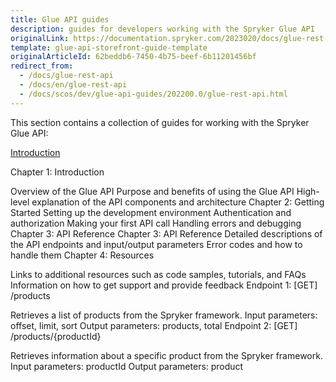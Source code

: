 ```yaml
---
title: Glue API guides
description: guides for developers working with the Spryker Glue API
originalLink: https://documentation.spryker.com/2023020/docs/glue-rest-api-new/index.html
template: glue-api-storefront-guide-template
originalArticleId: 62beddb6-7450-4b75-beef-6b11201456bf
redirect_from:
  - /docs/glue-rest-api
  - /docs/en/glue-rest-api
  - /docs/scos/dev/glue-api-guides/202200.0/glue-rest-api.html
---
```


This section contains a collection of guides for working with the Spryker Glue API:


[Introduction](/docs/scos/dev/glue-api-guides-new/202302.0/introduction.md)

Chapter 1: Introduction

Overview of the Glue API
    Purpose and benefits of using the Glue API
    High-level explanation of the API components and architecture
Chapter 2: Getting Started
    Setting up the development environment
    Authentication and authorization
    Making your first API call
    Handling errors and debugging
    Chapter 3: API Reference
Chapter 3: API Reference
    Detailed descriptions of the API endpoints and input/output parameters
    Error codes and how to handle them
    Chapter 4: Resources

Links to additional resources such as code samples, tutorials, and FAQs
    Information on how to get support and provide feedback
    Endpoint 1: [GET] /products

Retrieves a list of products from the Spryker framework.
    Input parameters: offset, limit, sort
    Output parameters: products, total
    Endpoint 2: [GET] /products/{productId}

Retrieves information about a specific product from the Spryker framework.
    Input parameters: productId
    Output parameters: product